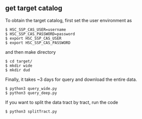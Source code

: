## get target catalog

To obtain the target catalog, first set the user environment as 
```shell
$ HSC_SSP_CAS_USER=username 
$ HSC_SSP_CAS_PASSWORD=password 
$ export HSC_SSP_CAS_USER 
$ export HSC_SSP_CAS_PASSWORD 
```
and then make directory
```shell
$ cd target/
$ mkdir wide 
$ mkdir dud 
```
Finally, it takes ~3 days for query and download the entire data. 
```shell
$ python3 query_wide.py 
$ python3 query_deep.py 
``` 

If you want to split the data tract by tract, run the code
```shell
$ python3 splitTract.py 
```
